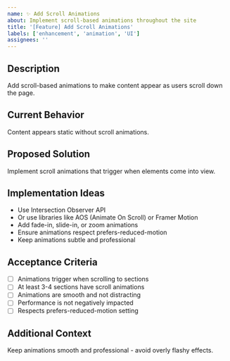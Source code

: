 ```yaml
---
name: ✨ Add Scroll Animations
about: Implement scroll-based animations throughout the site
title: '[Feature] Add Scroll Animations'
labels: ['enhancement', 'animation', 'UI']
assignees: ''
---
```


## Description
Add scroll-based animations to make content appear as users scroll down the page.

## Current Behavior
Content appears static without scroll animations.

## Proposed Solution
Implement scroll animations that trigger when elements come into view.

## Implementation Ideas
- Use Intersection Observer API
- Or use libraries like AOS (Animate On Scroll) or Framer Motion
- Add fade-in, slide-in, or zoom animations
- Ensure animations respect prefers-reduced-motion
- Keep animations subtle and professional

## Acceptance Criteria
- [ ] Animations trigger when scrolling to sections
- [ ] At least 3-4 sections have scroll animations
- [ ] Animations are smooth and not distracting
- [ ] Performance is not negatively impacted
- [ ] Respects prefers-reduced-motion setting

## Additional Context
Keep animations smooth and professional - avoid overly flashy effects.

